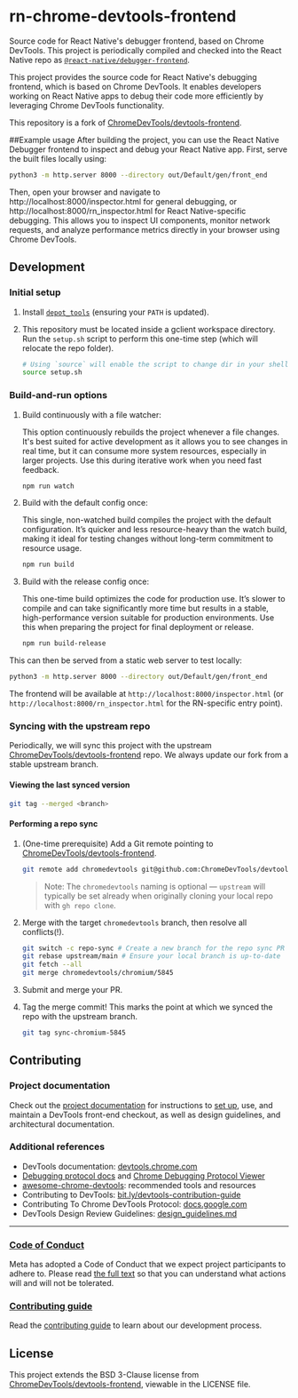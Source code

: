 # rn-chrome-devtools-frontend

Source code for React Native's debugger frontend, based on Chrome DevTools. This project is periodically compiled and checked into the React Native repo as [`@react-native/debugger-frontend`](https://github.com/facebook/react-native/tree/main/packages/debugger-frontend).

This project provides the source code for React Native's debugging frontend, which is based on Chrome DevTools. It 
enables developers working on React Native apps to debug their code more efficiently by leveraging Chrome DevTools functionality.

This repository is a fork of [ChromeDevTools/devtools-frontend](https://github.com/ChromeDevTools/devtools-frontend).

##Example usage
After building the project, you can use the React Native Debugger frontend to inspect and debug your React Native app. First, serve the built files 
locally using:

```sh
python3 -m http.server 8000 --directory out/Default/gen/front_end
```
Then, open your browser and navigate to http://localhost:8000/inspector.html for general debugging, or http://localhost:8000/rn_inspector.html for 
React Native-specific debugging. This allows you to inspect UI components, monitor network requests, and analyze performance metrics directly in 
your browser using Chrome DevTools.

## Development

### Initial setup

1. Install [`depot_tools`](https://commondatastorage.googleapis.com/chrome-infra-docs/flat/depot_tools/docs/html/depot_tools_tutorial.html#_setting_up) (ensuring your `PATH` is updated).

2. This repository must be located inside a gclient workspace directory. Run the `setup.sh` script to perform this one-time step (which will relocate the repo folder).

    ```sh
    # Using `source` will enable the script to change dir in your shell
    source setup.sh
    ```

### Build-and-run options

1. Build continuously with a file watcher:

   This option continuously rebuilds the project whenever a file changes. It's best suited for active development as it allows you to see changes
   in real time, but it can consume more system resources, especially in larger projects. Use this during iterative work when you need fast
   feedback.

    ```sh
    npm run watch
    ```

1. Build with the default config once:

   This single, non-watched build compiles the project with the default configuration. It’s quicker and less resource-heavy than the watch build,
   making it ideal for testing changes without long-term commitment to resource usage.

    ```sh
    npm run build
    ```

1. Build with the release config once:

   This one-time build optimizes the code for production use. It’s slower to compile and can take significantly more time but results in a stable,
   high-performance version suitable for production environments. Use this when preparing the project for final deployment or release.

    ```sh
    npm run build-release
    ```

This can then be served from a static web server to test locally:

```sh
python3 -m http.server 8000 --directory out/Default/gen/front_end
```

The frontend will be available at `http://localhost:8000/inspector.html` (or `http://localhost:8000/rn_inspector.html` for the RN-specific entry point).

### Syncing with the upstream repo

Periodically, we will sync this project with the upstream [ChromeDevTools/devtools-frontend](https://github.com/ChromeDevTools/devtools-frontend) repo. We always update our fork from a stable upstream branch.

#### Viewing the last synced version

```sh
git tag --merged <branch>
```

#### Performing a repo sync

1. (One-time prerequisite) Add a Git remote pointing to [ChromeDevTools/devtools-frontend](https://github.com/ChromeDevTools/devtools-frontend).

    ```sh
    git remote add chromedevtools git@github.com:ChromeDevTools/devtools-frontend.git
    ```

    > Note: The `chromedevtools` naming is optional — `upstream` will typically be set already when originally cloning your local repo with `gh repo clone`.

2. Merge with the target `chromedevtools` branch, then resolve all conflicts(!).

    ```sh
    git switch -c repo-sync # Create a new branch for the repo sync PR
    git rebase upstream/main # Ensure your local branch is up-to-date
    git fetch --all
    git merge chromedevtools/chromium/5845
    ```

3. Submit and merge your PR.
4. Tag the merge commit! This marks the point at which we synced the repo with the upstream branch.

    ```sh
    git tag sync-chromium-5845
    ```

## Contributing

### Project documentation

Check out the [project documentation](https://chromium.googlesource.com/devtools/devtools-frontend/+/main/docs/README.md)
for instructions to [set up](https://chromium.googlesource.com/devtools/devtools-frontend/+/main/docs/get_the_code.md), use, and
maintain a DevTools front-end checkout, as well as design guidelines, and architectural documentation.

### Additional references

- DevTools documentation: [devtools.chrome.com](https://devtools.chrome.com/)
- [Debugging protocol docs](https://developer.chrome.com/devtools/docs/debugger-protocol) and [Chrome Debugging Protocol Viewer](https://chromedevtools.github.io/debugger-protocol-viewer/)
- [awesome-chrome-devtools](https://github.com/paulirish/awesome-chrome-devtools): recommended tools and resources
- Contributing to DevTools: [bit.ly/devtools-contribution-guide](https://goo.gle/devtools-contribution-guide)
- Contributing To Chrome DevTools Protocol: [docs.google.com](https://goo.gle/devtools-contribution-guide-cdp)
- DevTools Design Review Guidelines: [design_guidelines.md](docs/design_guidelines.md)

---

### [Code of Conduct](https://code.fb.com/codeofconduct)

Meta has adopted a Code of Conduct that we expect project participants to adhere to. Please read [the full text](https://code.fb.com/codeofconduct) so that you can understand what actions will and will not be tolerated.

### [Contributing guide](https://github.com/facebookexperimental/rn-chrome-devtools-frontend/blob/main/CONTRIBUTING.md)

Read the [contributing guide](https://github.com/facebookexperimental/rn-chrome-devtools-frontend/blob/main/CONTRIBUTING.md) to learn about our development process.

## License

This project extends the BSD 3-Clause license from [ChromeDevTools/devtools-frontend](https://github.com/ChromeDevTools/devtools-frontend/blob/main/LICENSE), viewable in the LICENSE file.
